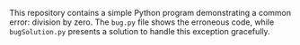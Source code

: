This repository contains a simple Python program demonstrating a common error: division by zero. The `bug.py` file shows the erroneous code, while `bugSolution.py` presents a solution to handle this exception gracefully.